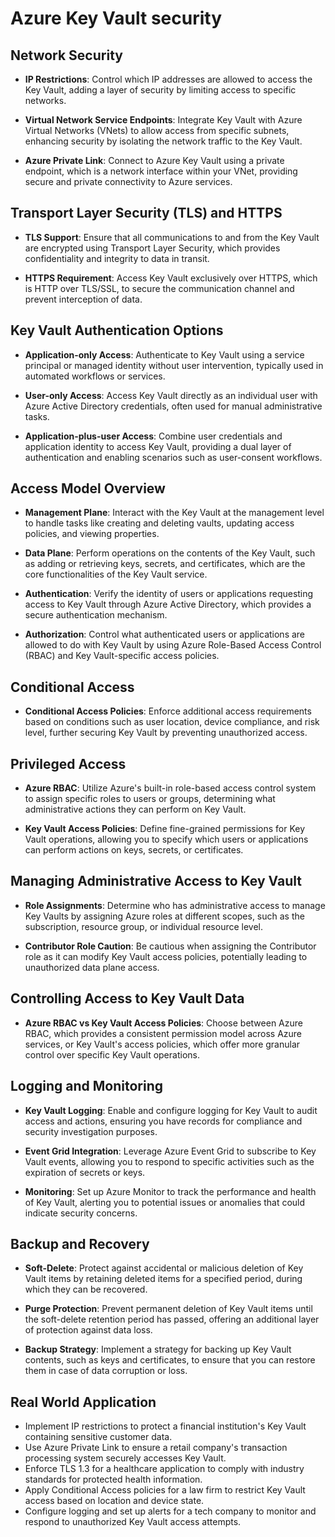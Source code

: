 # Azure Key Vault security

## Network Security

- **IP Restrictions**: Control which IP addresses are allowed to access the Key Vault, adding a layer of security by limiting access to specific networks.

- **Virtual Network Service Endpoints**: Integrate Key Vault with Azure Virtual Networks (VNets) to allow access from specific subnets, enhancing security by isolating the network traffic to the Key Vault.

- **Azure Private Link**: Connect to Azure Key Vault using a private endpoint, which is a network interface within your VNet, providing secure and private connectivity to Azure services.

## Transport Layer Security (TLS) and HTTPS

- **TLS Support**: Ensure that all communications to and from the Key Vault are encrypted using Transport Layer Security, which provides confidentiality and integrity to data in transit.

- **HTTPS Requirement**: Access Key Vault exclusively over HTTPS, which is HTTP over TLS/SSL, to secure the communication channel and prevent interception of data.

## Key Vault Authentication Options

- **Application-only Access**: Authenticate to Key Vault using a service principal or managed identity without user intervention, typically used in automated workflows or services.

- **User-only Access**: Access Key Vault directly as an individual user with Azure Active Directory credentials, often used for manual administrative tasks.

- **Application-plus-user Access**: Combine user credentials and application identity to access Key Vault, providing a dual layer of authentication and enabling scenarios such as user-consent workflows.

## Access Model Overview

- **Management Plane**: Interact with the Key Vault at the management level to handle tasks like creating and deleting vaults, updating access policies, and viewing properties.

- **Data Plane**: Perform operations on the contents of the Key Vault, such as adding or retrieving keys, secrets, and certificates, which are the core functionalities of the Key Vault service.

- **Authentication**: Verify the identity of users or applications requesting access to Key Vault through Azure Active Directory, which provides a secure authentication mechanism.

- **Authorization**: Control what authenticated users or applications are allowed to do with Key Vault by using Azure Role-Based Access Control (RBAC) and Key Vault-specific access policies.

## Conditional Access

- **Conditional Access Policies**: Enforce additional access requirements based on conditions such as user location, device compliance, and risk level, further securing Key Vault by preventing unauthorized access.

## Privileged Access

- **Azure RBAC**: Utilize Azure's built-in role-based access control system to assign specific roles to users or groups, determining what administrative actions they can perform on Key Vault.

- **Key Vault Access Policies**: Define fine-grained permissions for Key Vault operations, allowing you to specify which users or applications can perform actions on keys, secrets, or certificates.

## Managing Administrative Access to Key Vault

- **Role Assignments**: Determine who has administrative access to manage Key Vaults by assigning Azure roles at different scopes, such as the subscription, resource group, or individual resource level.

- **Contributor Role Caution**: Be cautious when assigning the Contributor role as it can modify Key Vault access policies, potentially leading to unauthorized data plane access.

## Controlling Access to Key Vault Data

- **Azure RBAC vs Key Vault Access Policies**: Choose between Azure RBAC, which provides a consistent permission model across Azure services, or Key Vault's access policies, which offer more granular control over specific Key Vault operations.

## Logging and Monitoring

- **Key Vault Logging**: Enable and configure logging for Key Vault to audit access and actions, ensuring you have records for compliance and security investigation purposes.

- **Event Grid Integration**: Leverage Azure Event Grid to subscribe to Key Vault events, allowing you to respond to specific activities such as the expiration of secrets or keys.

- **Monitoring**: Set up Azure Monitor to track the performance and health of Key Vault, alerting you to potential issues or anomalies that could indicate security concerns.

## Backup and Recovery

- **Soft-Delete**: Protect against accidental or malicious deletion of Key Vault items by retaining deleted items for a specified period, during which they can be recovered.

- **Purge Protection**: Prevent permanent deletion of Key Vault items until the soft-delete retention period has passed, offering an additional layer of protection against data loss.

- **Backup Strategy**: Implement a strategy for backing up Key Vault contents, such as keys and certificates, to ensure that you can restore them in case of data corruption or loss.

## Real World Application

- Implement IP restrictions to protect a financial institution's Key Vault containing sensitive customer data.
- Use Azure Private Link to ensure a retail company's transaction processing system securely accesses Key Vault.
- Enforce TLS 1.3 for a healthcare application to comply with industry standards for protected health information.
- Apply Conditional Access policies for a law firm to restrict Key Vault access based on location and device state.
- Configure logging and set up alerts for a tech company to monitor and respond to unauthorized Key Vault access attempts.